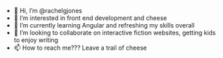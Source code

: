 - 👋 Hi, I’m @rachelgjones
- 👀 I’m interested in front end development and cheese
- 🌱 I’m currently learning Angular and refreshing my skills overall
- 💞️ I’m looking to collaborate on interactive fiction websites, getting kids to enjoy writing
- 📫 How to reach me??? Leave a trail of cheese 

<!---
rachelgjones/rachelgjones is a ✨ special ✨ repository because its `README.md` (this file) appears on your GitHub profile.
You can click the Preview link to take a look at your changes.
--->
